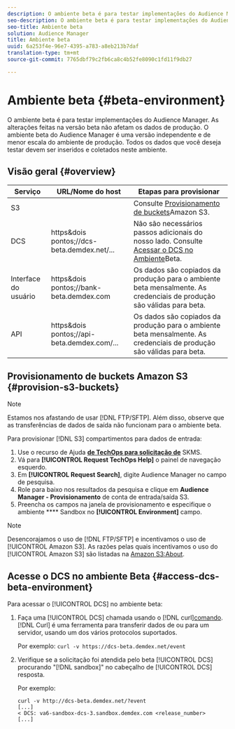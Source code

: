 ```yaml
---
description: O ambiente beta é para testar implementações do Audience Manager. As alterações feitas na versão beta não afetam os dados de produção. O ambiente beta do Audience Manager é uma versão independente e de menor escala do ambiente de produção. Todos os dados que você deseja testar devem ser inseridos e coletados neste ambiente.
seo-description: O ambiente beta é para testar implementações do Audience Manager. As alterações feitas na versão beta não afetam os dados de produção. O ambiente beta do Audience Manager é uma versão independente e de menor escala do ambiente de produção. Todos os dados que você deseja testar devem ser inseridos e coletados neste ambiente.
seo-title: Ambiente beta
solution: Audience Manager
title: Ambiente beta
uuid: 6a253f4e-96e7-4395-a783-a8eb213b7daf
translation-type: tm+mt
source-git-commit: 7765dbf79c2fb6ca8c4b52fe8090c1fd11f9db27

---
```



# Ambiente beta {#beta-environment}

O ambiente beta é para testar implementações do Audience Manager. As alterações feitas na versão beta não afetam os dados de produção. O ambiente beta do Audience Manager é uma versão independente e de menor escala do ambiente de produção. Todos os dados que você deseja testar devem ser inseridos e coletados neste ambiente.

## Visão geral {#overview}

<!-- beta_environment_admin.xml -->

| Serviço | URL/Nome do host | Etapas para provisionar |
|--- |--- |--- |
| S3 |  | Consulte [Provisionamento de buckets](admin-beta-environment.md#provision-s3-buckets)Amazon S3. |
| DCS | https&amp;dois pontos;//dcs-beta.demdex.net/... | Não são necessários passos adicionais do nosso lado. Consulte [Acessar o DCS no Ambiente](admin-beta-environment.md#access-dcs-beta-environment)Beta. |
| Interface do usuário | https&amp;dois pontos;//bank-beta.demdex.com | Os dados são copiados da produção para o ambiente beta mensalmente. As credenciais de produção são válidas para beta. |
| API | https&amp;dois pontos;//api-beta.demdex.com/... | Os dados são copiados da produção para o ambiente beta mensalmente. As credenciais de produção são válidas para beta. |

## Provisionamento de buckets Amazon S3 {#provision-s3-buckets}

>[!NOTE]
>
>Estamos nos afastando de usar [!DNL FTP/SFTP]. Além disso, observe que as transferências de dados de saída não funcionam para o ambiente beta.

Para provisionar [!DNL S3] compartimentos para dados de entrada:

1. Use o recurso de Ajuda [**de TechOps para solicitação de**](https://skms.adobe.com/) SKMS.
1. Vá para **[!UICONTROL Request TechOps Help]** o painel de navegação esquerdo.
1. Em **[!UICONTROL Request Search]**, digite Audience Manager no campo de pesquisa.
1. Role para baixo nos resultados da pesquisa e clique em **Audience Manager - Provisionamento** de conta de entrada/saída S3.
1. Preencha os campos na janela de provisionamento e especifique o ambiente **** Sandbox no **[!UICONTROL Environment]** campo.

>[!NOTE]
>
>Desencorajamos o uso de [!DNL FTP/SFTP] e incentivamos o uso de [!UICONTROL Amazon S3]. As razões pelas quais incentivamos o uso do [!UICONTROL Amazon S3] são listadas na [Amazon S3:About](https://docs.adobe.com/content/help/en/audience-manager/user-guide/reference/amazon-s3.html).

## Acesse o DCS no ambiente Beta {#access-dcs-beta-environment}

Para acessar o [!UICONTROL DCS] no ambiente beta:

1. Faça uma [!UICONTROL DCS] chamada usando o [!DNL curl][comando](https://curl.haxx.se/docs/manpage.html). [!DNL Curl] é uma ferramenta para transferir dados de ou para um servidor, usando um dos vários protocolos suportados.

   Por exemplo: `curl -v https://dcs-beta.demdex.net/event`

1. Verifique se a solicitação foi atendida pelo beta [!UICONTROL DCS] procurando "[!DNL sandbox]" no cabeçalho de [!UICONTROL DCS] resposta.

   Por exemplo:

   ```
   curl -v http://dcs-beta.demdex.net/?event
   [...]
   < DCS: va6-sandbox-dcs-3.sandbox.demdex.com <release_number>
   [...]
   ```

<!--
1. Determine the load balancer's endpoint IP addresses.

   Run the `dig` [command](https://en.wikipedia.org/wiki/Dig_(command)) to determine the IP address of the nearest load balancer. The `dig` command queries the Domain Name System and returns the name and IP addresses of the Audience Manager [!UICONTROL Data Collection Servers (DCS)].

   ```
   dig dcs-beta.demdex.net
   ...
   dcs-sandbox-1754093861.us-east-1.elb.amazonaws.com. 60 IN A 52.87.15.51
   dcs-sandbox-1754093861.us-east-1.elb.amazonaws.com. 60 IN A 50.16.150.8
   dcs-sandbox-1754093861.us-east-1.elb.amazonaws.com. 60 IN A 52.2.228.100
   ```

1. Using one of the addresses in the above table, add a static DNS entry in the [!DNL `/etc/hosts`] file.

   On Windows, modify [!DNL `c:\WINDOWS\system32\drivers\etc\hosts`].

   For example:

[!DNL `52.87.15.51 samplepartner.demdex.net`]

   >[!NOTE]
   >
   >The addresses change occasionally, so you must keep your [!DNL /etc/hosts] file up to date.

   Additionally, if you need to set up ID synchronization, you must add a similar entry for [!DNL dpm.demdex.net.]

[!DNL `52.87.15.51 dpm.demdex.net`] [!DNL]. 

1. Make a [!UICONTROL DCS] call, using the `curl` [command](https://curl.haxx.se/docs/manpage.html). Curl is a tool to transfer data from or to a server, using one of many supported protocols.

   For example:

[!DNL `https://<domain>/event?product=camera`] 

1. Verify that your request was served by the beta [!UICONTROL DCS] by looking for "sandbox" in the [!UICONTROL DCS] response header.

   For example:

   ```
   curl -v https://dcs-beta.demdex.net/?event
   [...]
   < DCS: va6-sandbox-dcs-3.sandbox.demdex.com <release_number>
   [...]
   ```
-->